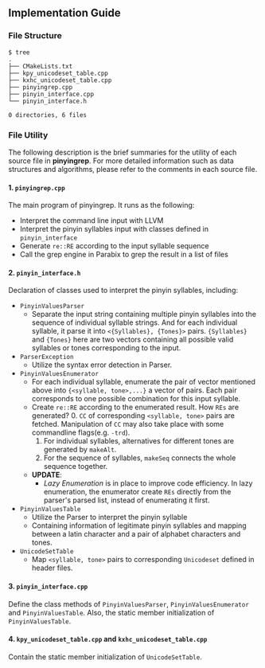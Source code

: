 ## Implementation Guide
### File Structure
```shell
$ tree
.
├── CMakeLists.txt
├── kpy_unicodeset_table.cpp
├── kxhc_unicodeset_table.cpp
├── pinyingrep.cpp
├── pinyin_interface.cpp
└── pinyin_interface.h

0 directories, 6 files
```
### File Utility
The following description is the brief summaries for the utility of each source file in **pinyingrep**. For more detailed information such as data structures and algorithms, please refer to the comments in each source file.
#### 1. `pinyingrep.cpp`
The main program of pinyingrep. It runs as the following:
* Interpret the command line input with LLVM
* Interpret the pinyin syllables input with classes defined  in `pinyin_interface` 
* Generate `re::RE` according to the input syllable sequence
* Call the grep engine in Parabix to grep the result in a list of files
#### 2. `pinyin_interface.h`
Declaration of classes used to interpret the pinyin syllables, including:
* `PinyinValuesParser`
    * Separate the input string containing multiple pinyin syllables into the sequence of individual syllable strings. And for each individual syllable, it parse it into `<{Syllables}, {Tones}>` pairs. `{Syllables}` and `{Tones}` here are two vectors containing all possible valid syllables or tones corresponding to the input.
* `ParserException`
    * Utilize the syntax error detection in Parser.
* `PinyinValuesEnumerator`
    * For each individual syllable, enumerate the pair of vector mentioned above into `{<syllable, tone>,...}` a vector of pairs. Each pair corresponds to one possible combination for this input syllable.
    * Create `re::RE` according to the enumerated result.
        How `REs` are generated?
        0. `CC` of corresponding `<syllable, tone>` pairs are fetched. Manipulation of `CC` may also take place with some commandline flags(e.g. `-trd`).
        1. For individual syllables, alternatives for different tones are generated by `makeAlt`.
        2. For the sequence of syllables, `makeSeq` connects the whole sequence together.
    * **UPDATE**:
      * *Lazy Enumeration* is in place to improve code efficiency. In lazy enumeration, the enumerator create `REs` directly from the parser's parsed list, instead of enumerating it first.
* `PinyinValuesTable`
    * Utilize the Parser to interpret the pinyin syllable
    * Containing information of legitimate pinyin syllables and mapping between a latin character and a pair of alphabet characters and tones.
* `UnicodeSetTable`
    * Map `<syllable, tone>` pairs to corresponding `Unicodeset` defined in header files.
#### 3. `pinyin_interface.cpp`
Define the class methods of `PinyinValuesParser`, `PinyinValuesEnumerator` and `PinyinValuesTable`. Also, the static member initialization of `PinyinValuesTable`.
#### 4. `kpy_unicodeset_table.cpp` and `kxhc_unicodeset_table.cpp`
Contain the static member initialization of `UnicodeSetTable`.
